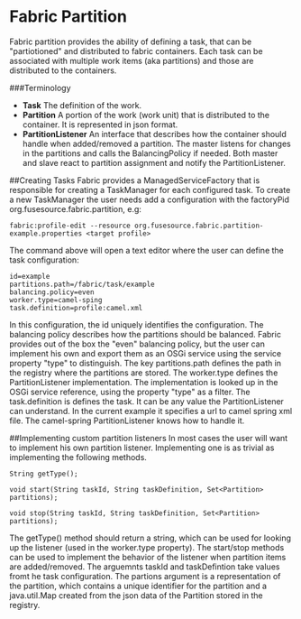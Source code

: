 # Fabric Partition

Fabric partition provides the ability of defining a task, that can be "partiotioned" and distributed to fabric containers.
Each task can be associated with multiple work items (aka partitions) and those are distributed to the containers.


###Terminology
* **Task** The definition of the work.
* **Partition** A portion of the work (work unit) that is distributed to the container. It is represented in json format.
* **PartitionListener** An interface that describes how the container should handle when added/removed a partition. The master listens for changes in the partitions and calls the BalancingPolicy if needed. Both master and slave react to partition assignment and notify the PartitionListener.

##Creating Tasks
Fabric provides a ManagedServiceFactory that is responsible for creating a TaskManager for each configured task.
To create a new TaskManager the user needs add a configuration with the factoryPid org.fusesource.fabric.partition, e.g:

    fabric:profile-edit --resource org.fusesource.fabric.partition-example.properties <target profile>

The command above will open a text editor where the user can define the task configuration:

    id=example
    partitions.path=/fabric/task/example
    balancing.policy=even
    worker.type=camel-sping
    task.definition=profile:camel.xml

In this configuration, the id uniquely identifies the configuration.
The balancing policy describes how the partitions should be balanced. Fabric provides out of the box the "even" balancing policy, but the user can implement his own and export them as an OSGi service using the service property "type" to distinguish.
The key partitions.path defines the path in the registry where the partitions are stored.
The worker.type defines the PartitionListener implementation. The implementation is looked up in the OSGi service reference, using the property "type" as a filter.
The task.definition is defines the task. It can be any value the PartitionListener can understand. In the current example it specifies a url to camel spring xml file. The camel-spring PartitionListener knows how to handle it.


##Implementing custom partition listeners
In most cases the user will want to implement his own partition listener. Implementing one is as trivial as implementing the following methods.

    String getType();

    void start(String taskId, String taskDefinition, Set<Partition> partitions);

    void stop(String taskId, String taskDefinition, Set<Partition> partitions);

The getType() method should return a string, which can be used for looking up the listener (used in the worker.type property).
The start/stop methods can be used to implement the behavior of the listener when partition items are added/removed. The arguemnts taskId and taskDefintion take values fromt he task configuration. The partions argument is a representation of the partition, which contains a unique identifier for the partition and a java.util.Map created from the json data of the Partition stored in the registry.

